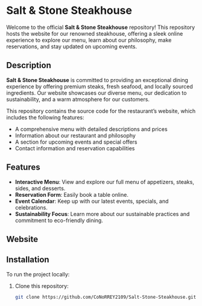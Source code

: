 # Salt & Stone Steakhouse

Welcome to the official **Salt & Stone Steakhouse** repository! This repository hosts the website for our renowned steakhouse, offering a sleek online experience to explore our menu, learn about our philosophy, make reservations, and stay updated on upcoming events.

## Description

**Salt & Stone Steakhouse** is committed to providing an exceptional dining experience by offering premium steaks, fresh seafood, and locally sourced ingredients. Our website showcases our diverse menu, our dedication to sustainability, and a warm atmosphere for our customers.

This repository contains the source code for the restaurant’s website, which includes the following features:

- A comprehensive menu with detailed descriptions and prices
- Information about our restaurant and philosophy
- A section for upcoming events and special offers
- Contact information and reservation capabilities

## Features

- **Interactive Menu**: View and explore our full menu of appetizers, steaks, sides, and desserts.
- **Reservation Form**: Easily book a table online.
- **Event Calendar**: Keep up with our latest events, specials, and celebrations.
- **Sustainability Focus**: Learn more about our sustainable practices and commitment to eco-friendly dining.

## Website


## Installation

To run the project locally:

1. Clone this repository:
   ```bash
   git clone https://github.com/CoNoRREY2109/Salt-Stone-Steakhouse.git
